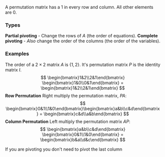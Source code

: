 A permutation matrix has a $1$ in every row and column. All other elements are $0$.

### Types
**Partial pivoting** - Change the rows of $A$ (the order of equations).
**Complete pivoting** - *Also* change the order of the columns (the order of the variables).

### Examples
The order of a $2\times2$ matrix $A$ is $\{1,2\}$. It's permutation matrix $P$ is the identity matrix $I$.
$$
\begin{bmatrix}1&2\\2&1\end{bmatrix} \begin{bmatrix}1&0\\0&1\end{bmatrix} = \begin{bmatrix}1&2\\2&1\end{bmatrix}
$$
**Row Permutation**
Right multiply the permutation matrix, $PA$:
$$
\begin{bmatrix}0&1\\1&0\end{bmatrix}\begin{bmatrix}a&b\\c&d\end{bmatrix}  = \begin{bmatrix}c&d\\a&b\end{bmatrix}
$$
**Column Permutation**
Left multiply the permutation matrix $AP$:
$$
\begin{bmatrix}a&b\\c&d\end{bmatrix} \begin{bmatrix}0&1\\1&0\end{bmatrix} = \begin{bmatrix}b&a\\d&c\end{bmatrix}
$$

If you are pivoting you don't need to pivot the last column